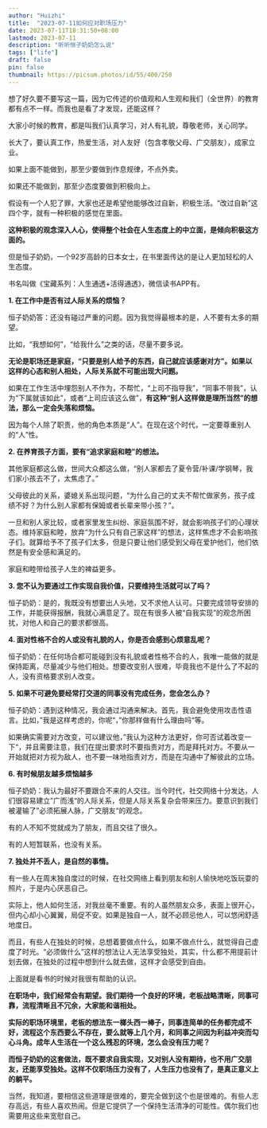 ```yaml
---
author: "Huizhi"
title:  "2023-07-11如何应对职场压力" 
date: 2023-07-11T18:31:50+08:00 
lastmod: 2023-07-11
description: "听听恒子奶奶怎么说"
tags: ["life"]
draft: false
pin: false
thumbnail: https://picsum.photos/id/55/400/250
---
```


想了好久要不要写这一篇，因为它传述的价值观和人生观和我们（全世界）的教育都有点不一样。而我也是看了才发现，还能这样？

大家小时候的教育，都是叫我们认真学习，对人有礼貌，尊敬老师，关心同学。

长大了，要认真工作，热爱生活，对人友好（包含孝敬父母、广交朋友），成家立业。

如果上面不能做到，那至少要做到作息规律，不点外卖。

如果还不能做到，那至少态度要做到积极向上。

假设有一个人犯了罪，大家也还是希望他能够改过自新，积极生活。“改过自新”这四个字，就有一种积极的感觉在里面。

**这种积极的观念深入人心，使得整个社会在人生态度上的中立面，是倾向积极这方面的。**

但是恒子奶奶，一个92岁高龄的日本女士，在书里面传达的是让人更加轻松的人生态度。

书名叫做《宝藏系列：人生通透+活得通透》，微信读书APP有。

**1. 在工作中是否有过人际关系的烦恼？**

恒子奶奶答：还没有碰过严重的问题。因为我觉得最根本的是，人不要有太多的期望。

比如，“我想如何”，“给我什么”之类的话，尽量不要多说。

**无论是职场还是家庭，“只要是别人给予的东西，自己就应该感谢对方”。如果以这样的心态和别人相处，人际关系就不可能出现大问题。**

如果在工作生活中埋怨别人不作为，不帮忙，“上司不指导我”，“同事不带我”，认为“下属就该如此”，或者“上司应该这么做”，**有这种“别人这样做是理所当然”的想法，那么一定会失落和烦恼。**

因为每个人除了职责，他的角色本质是“人”。在现在这个时代，一定要尊重别人的“人”性。

**2. 在养育孩子方面，要有“追求家庭和睦”的想法。**

其他家庭都这么做，世间大众都这么做，“别人家都去了夏令营/补课/学钢琴，我们家小孩去不了，太焦虑了。”

父母彼此的关系，婆媳关系出现问题，“为什么自己的丈夫不帮忙做家务，孩子成绩不好？为什么别人家都有保姆或者长辈来带小孩？”。

一旦和别人家比较，或者家里发生纠纷、家庭氛围不好，就会影响孩子们的心理状态。维持家庭和睦，放弃“为什么只有自己家这样”的想法，这样焦虑才不会影响孩子们。就算给予不了孩子们太多，但是只要让他们感受到父母在爱护他们，他们依然是有安全感和满足的。

家庭和睦带给孩子人生的裨益更多。

**3. 您不认为要通过工作实现自我价值，只要维持生活就可以了吗？**

恒子奶奶：是的，我既没有想要出人头地，又不求他人认可。只要完成领导安排的工作，并能获得报酬，我就心满意足了。现在有很多人被“自我实现”的观念所困扰，对他人和自己的要求都很高。

**4. 面对性格不合的人或没有礼貌的人，你是否会感到心烦意乱呢？**

恒子奶奶：在任何场合都可能碰到没有礼貌或者性格不合的人，我唯一能做的就是保持距离，尽量减少与他们相处。想要改变别人很难，毕竟我也不是什么了不起的人，没有资格要求别人改变。

**5. 如果不可避免要经常打交道的同事没有完成任务，您会怎么办？**

恒子奶奶：遇到这种情况，我会通过沟通来解决。首先，我会避免使用攻击性语言。比如，”我是这样考虑的，你呢“，”你那样做有什么理由吗“等。

如果确实需要对方改变，可以建议他，”我认为这种方法更好，你可否试着改变一下“，并且需要注意，我们在提出要求时不要指责对方，而是拜托对方。不要从一开始就把对方视为敌人，也不要一味地指责对方，而是在沟通中了解彼此的立场。

**6. 有时候朋友越多烦恼越多**

恒子奶奶：我认为最好不要跟合不来的人交往。当今时代，社交网络十分发达，人们很容易建立”广而浅“的人际关系，但是人际关系复杂会带来压力。要意识到我们被灌输了”必须拓展人脉，广交朋友“的观念。

有的人不知不觉就成为了朋友，而且交往了很久。

有的人短暂联系，也没有关系。

**7. 独处并不丢人，是自然的事情。**

有一些人在周末独自度过的时候，在社交网络上看到朋友和别人愉快地吃饭玩耍的照片，于是内心厌恶自己。

实际上，他人如何生活，对我丝毫不重要。有的人虽然朋友众多，表面上很开心，但内心却小心翼翼，局促不安。如果是独自一人，就不必顾忌他人，可以悠闲舒适地度日。

而且，有些人在独处的时候，总想着要做点什么，如果不做点什么，就觉得自己虚度了时光。“必须做什么”这样的想法让人无法享受独处，其实，什么都不用提前计划去做，在独处的过程中想到什么就去做，这样才会感受到自由。

上面就是看书的时候对我很有帮助的认识。

**在职场中，我们经常会有期望。我们期待一个良好的环境，老板战略清晰，同事可靠，流程清晰且不冗余，大家能和谐相处。**

**实际的职场环境里，老板的想法东一榔头西一棒子，同事连简单的任务都完成不好，流程这个东西要么不存在，要么就等上几个月，和同事之间因为利益冲突而勾心斗角。成年人生活在一个这么残忍的环境，怎么会没有压力呢？**

**而恒子奶奶的这套做法，既不要求自我实现，又对别人没有期待，也不用广交朋友，还能享受独处。这样不仅职场压力没有了，人生压力也没有了，是真正意义上的躺平。**

当然，我知道，要相信这些道理是很难的，要完全做到这个也是很难的。有些人志存高远，有些人喜欢热闹。但是它提供了一个保持生活清净的可能性。偶尔我们也需要用这些来宽慰自己。